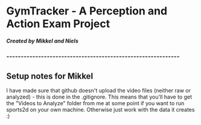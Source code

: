 # GymTracker - A Perception and Action Exam Project
##### Created by Mikkel and Niels

### ------------------------------------------------------------

## Setup notes for Mikkel
I have made sure that github doesn't upload the video files (neither raw or analyzed) - this is done in the .gitignore.
This means that you'll have to get the "Videos to Analyze" folder from me at some point if you want to run sports2d on your own machine. 
Otherwise just work with the data it creates :)